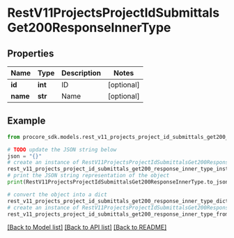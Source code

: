 # RestV11ProjectsProjectIdSubmittalsGet200ResponseInnerType


## Properties

Name | Type | Description | Notes
------------ | ------------- | ------------- | -------------
**id** | **int** | ID | [optional] 
**name** | **str** | Name | [optional] 

## Example

```python
from procore_sdk.models.rest_v11_projects_project_id_submittals_get200_response_inner_type import RestV11ProjectsProjectIdSubmittalsGet200ResponseInnerType

# TODO update the JSON string below
json = "{}"
# create an instance of RestV11ProjectsProjectIdSubmittalsGet200ResponseInnerType from a JSON string
rest_v11_projects_project_id_submittals_get200_response_inner_type_instance = RestV11ProjectsProjectIdSubmittalsGet200ResponseInnerType.from_json(json)
# print the JSON string representation of the object
print(RestV11ProjectsProjectIdSubmittalsGet200ResponseInnerType.to_json())

# convert the object into a dict
rest_v11_projects_project_id_submittals_get200_response_inner_type_dict = rest_v11_projects_project_id_submittals_get200_response_inner_type_instance.to_dict()
# create an instance of RestV11ProjectsProjectIdSubmittalsGet200ResponseInnerType from a dict
rest_v11_projects_project_id_submittals_get200_response_inner_type_from_dict = RestV11ProjectsProjectIdSubmittalsGet200ResponseInnerType.from_dict(rest_v11_projects_project_id_submittals_get200_response_inner_type_dict)
```
[[Back to Model list]](../README.md#documentation-for-models) [[Back to API list]](../README.md#documentation-for-api-endpoints) [[Back to README]](../README.md)


